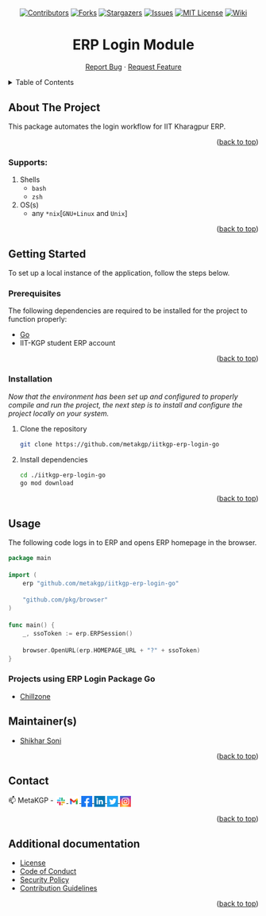 # <div id="top"></div>

<!-- PROJECT SHIELDS -->
<!-- https://www.markdownguide.org/basic-syntax/#reference-style-links-->
<div align="center">

[![Contributors][contributors-shield]][contributors-url]
[![Forks][forks-shield]][forks-url]
[![Stargazers][stars-shield]][stars-url]
[![Issues][issues-shield]][issues-url]
[![MIT License][license-shield]][license-url]
[![Wiki][wiki-shield]][wiki-url]

</div>

<!-- PROJECT LOGO -->
<!-- <br /> -->
<!-- UPDATE -->
<!-- <div align="center">
  <a href="https://github.com/metakgp/iitkgp-erp-login-go">
    <img width="140" alt="image" src="https://user-images.githubusercontent.com/86282911/206632284-cb260f57-c612-4ab5-b92b-2172c341ab23.png">
  </a> -->

  <h1 align="center">ERP Login Module</h1>

  <p align="center">
  <!-- UPDATE -->
    <a href="https://github.com/metakgp/iitkgp-erp-login-go/issues">Report Bug</a>
    ·
    <a href="https://github.com/metakgp/iitkgp-erp-login-go/issues">Request Feature</a>
  </p>
</div>


<!-- TABLE OF CONTENTS -->
<details>
<summary>Table of Contents</summary>

- [About The Project](#about-the-project)
  - [Supports](#supports)
- [Getting Started](#getting-started)
  - [Prerequisites](#prerequisites)
  - [Installation](#installation)
- [Usage](#usage)
  - [Projects using ERP login pacakge Go](#projects-using-erp-login-pacakge-go)
- [Maintainer(s)](#maintainers)
- [Contact](#contact)
- [Additional documentation](#additional-documentation)

</details>


<!-- ABOUT THE PROJECT -->
## About The Project
<!-- UPDATE -->
<!-- <div align="center">
  <a href="https://github.com/metakgp/PROJECT_NAME">
    <img width="80%" alt="image" src="https://user-images.githubusercontent.com/86282911/206632547-a3b34b47-e7ae-4186-a1e6-ecda7ddb38e6.png">
  </a>
</div> -->

This package automates the login workflow for IIT Kharagpur ERP.

<p align="right">(<a href="#top">back to top</a>)</p>

<div id="supports"></div>

### Supports:
<!-- UPDATE -->
1. Shells
    * `bash`
    * `zsh`
2. OS(s)
    * any `*nix`[`GNU+Linux` and `Unix`]

<p align="right">(<a href="#top">back to top</a>)</p>

## Getting Started

To set up a local instance of the application, follow the steps below.

### Prerequisites
The following dependencies are required to be installed for the project to function properly:
<!-- UPDATE -->
- [Go](https://go.dev/)
- IIT-KGP student ERP account

<p align="right">(<a href="#top">back to top</a>)</p>

### Installation

_Now that the environment has been set up and configured to properly compile and run the project, the next step is to install and configure the project locally on your system._
<!-- UPDATE -->
1. Clone the repository
   ```sh
   git clone https://github.com/metakgp/iitkgp-erp-login-go
   ```
2. Install dependencies
   ```sh
   cd ./iitkgp-erp-login-go
   go mod download
   ```

<p align="right">(<a href="#top">back to top</a>)</p>

## Usage
The following code logs in to ERP and opens ERP homepage in the browser.

```go
package main

import (
	erp "github.com/metakgp/iitkgp-erp-login-go"

	"github.com/pkg/browser"
)

func main() {
	_, ssoToken := erp.ERPSession()
	
	browser.OpenURL(erp.HOMEPAGE_URL + "?" + ssoToken)
}
```

### Projects using ERP Login Package Go
- [Chillzone](https://github.com/metakgp/chillzone)

## Maintainer(s)
- [Shikhar Soni](https://github.com/shikharish)

<p align="right">(<a href="#top">back to top</a>)</p>

## Contact

<p>
📫 MetaKGP -
<a href="https://slack.metakgp.org">
  <img align="center" alt="Metakgp's slack invite" width="22px" src="https://raw.githubusercontent.com/edent/SuperTinyIcons/master/images/svg/slack.svg" />
</a>
<a href="mailto:metakgp@gmail.com">
  <img align="center" alt="Metakgp's email " width="22px" src="https://raw.githubusercontent.com/edent/SuperTinyIcons/master/images/svg/gmail.svg" />
</a>
<a href="https://www.facebook.com/metakgp">
  <img align="center" alt="metakgp's Facebook" width="22px" src="https://raw.githubusercontent.com/edent/SuperTinyIcons/master/images/svg/facebook.svg" />
</a>
<a href="https://www.linkedin.com/company/metakgp-org/">
  <img align="center" alt="metakgp's LinkedIn" width="22px" src="https://raw.githubusercontent.com/edent/SuperTinyIcons/master/images/svg/linkedin.svg" />
</a>
<a href="https://twitter.com/metakgp">
  <img align="center" alt="metakgp's Twitter " width="22px" src="https://raw.githubusercontent.com/edent/SuperTinyIcons/master/images/svg/twitter.svg" />
</a>
<a href="https://www.instagram.com/metakgp_/">
  <img align="center" alt="metakgp's Instagram" width="22px" src="https://raw.githubusercontent.com/edent/SuperTinyIcons/master/images/svg/instagram.svg" />
</a>
</p>

<p align="right">(<a href="#top">back to top</a>)</p>

## Additional documentation

  - [License](/LICENSE)
  - [Code of Conduct](/.github/CODE_OF_CONDUCT.md)
  - [Security Policy](/.github/SECURITY.md)
  - [Contribution Guidelines](/.github/CONTRIBUTING.md)

<p align="right">(<a href="#top">back to top</a>)</p>

<!-- MARKDOWN LINKS & IMAGES -->

[contributors-shield]: https://img.shields.io/github/contributors/metakgp/iitkgp-erp-login-go.svg?style=for-the-badge
[contributors-url]: https://github.com/metakgp/iitkgp-erp-login-go/graphs/contributors
[forks-shield]: https://img.shields.io/github/forks/metakgp/iitkgp-erp-login-go.svg?style=for-the-badge
[forks-url]: https://github.com/metakgp/iitkgp-erp-login-go/network/members
[stars-shield]: https://img.shields.io/github/stars/metakgp/iitkgp-erp-login-go.svg?style=for-the-badge
[stars-url]: https://github.com/metakgp/iitkgp-erp-login-go/stargazers
[issues-shield]: https://img.shields.io/github/issues/metakgp/iitkgp-erp-login-go.svg?style=for-the-badge
[issues-url]: https://github.com/metakgp/iitkgp-erp-login-go/issues
[license-shield]: https://img.shields.io/github/license/metakgp/iitkgp-erp-login-go.svg?style=for-the-badge
[license-url]: https://github.com/metakgp/iitkgp-erp-login-go/blob/master/LICENSE
[wiki-shield]: https://custom-icon-badges.demolab.com/badge/metakgp_wiki-grey?logo=metakgp_logo&style=for-the-badge
[wiki-url]: https://wiki.metakgp.org